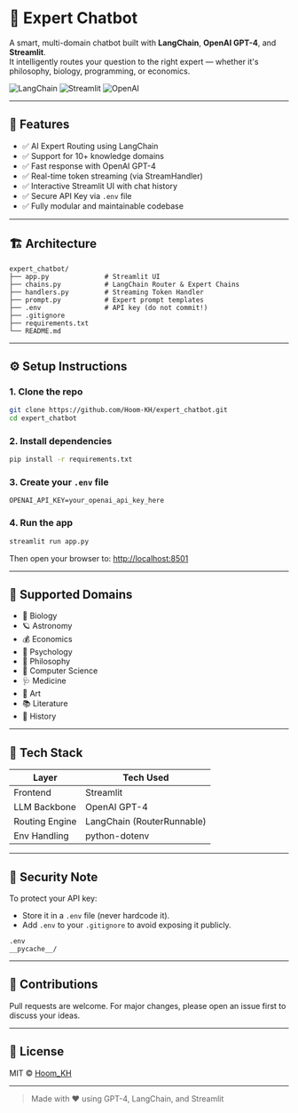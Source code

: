 # 🧠 Expert Chatbot

A smart, multi-domain chatbot built with **LangChain**, **OpenAI GPT-4**, and **Streamlit**.  
It intelligently routes your question to the right expert — whether it's philosophy, biology, programming, or economics.

![LangChain](https://img.shields.io/badge/langchain-v0.1.17-blue)
![Streamlit](https://img.shields.io/badge/streamlit-%F0%9F%A7%A1-red)
![OpenAI](https://img.shields.io/badge/openai-GPT4-green)

---

## 🌟 Features

- ✅ AI Expert Routing using LangChain
- ✅ Support for 10+ knowledge domains
- ✅ Fast response with OpenAI GPT-4
- ✅ Real-time token streaming (via StreamHandler)
- ✅ Interactive Streamlit UI with chat history
- ✅ Secure API Key via `.env` file
- ✅ Fully modular and maintainable codebase

---

## 🏗️ Architecture

```text
expert_chatbot/
├── app.py              # Streamlit UI
├── chains.py           # LangChain Router & Expert Chains
├── handlers.py         # Streaming Token Handler
├── prompt.py           # Expert prompt templates
├── .env                # API key (do not commit!)
├── .gitignore
├── requirements.txt
└── README.md
````

---

## ⚙️ Setup Instructions

### 1. Clone the repo

```bash
git clone https://github.com/Hoom-KH/expert_chatbot.git
cd expert_chatbot
```

### 2. Install dependencies

```bash
pip install -r requirements.txt
```

### 3. Create your `.env` file

```env
OPENAI_API_KEY=your_openai_api_key_here
```

### 4. Run the app

```bash
streamlit run app.py
```

Then open your browser to: [http://localhost:8501](http://localhost:8501)

---

## 💬 Supported Domains

* 🧬 Biology
* 🪐 Astronomy
* 💰 Economics
* 🧠 Psychology
* 📜 Philosophy
* 💾 Computer Science
* 🩺 Medicine
* 🎨 Art
* 📚 Literature
* 📖 History

---

## 🧪 Tech Stack

| Layer          | Tech Used                  |
| -------------- | -------------------------- |
| Frontend       | Streamlit                  |
| LLM Backbone   | OpenAI GPT-4               |
| Routing Engine | LangChain (RouterRunnable) |
| Env Handling   | python-dotenv              |

---

## 🔐 Security Note

To protect your API key:

* Store it in a `.env` file (never hardcode it).
* Add `.env` to your `.gitignore` to avoid exposing it publicly.

```gitignore
.env
__pycache__/
```

---

## 🙌 Contributions

Pull requests are welcome. For major changes, please open an issue first to discuss your ideas.

---

## 📄 License

MIT © [Hoom\_KH](https://github.com/Hoom-KH)

---

> Made with ❤️ using GPT-4, LangChain, and Streamlit

